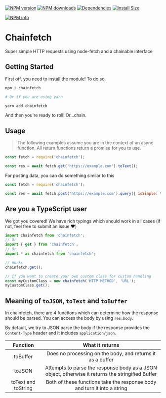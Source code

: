 <div>
	<br/>
	<p>
		<a href="https://www.npmjs.com/package/chainfetch"><img src="https://img.shields.io/npm/v/chainfetch.svg?maxAge=3600" alt="NPM version" /></a>
		<a href="https://www.npmjs.com/package/chainfetch"><img src="https://img.shields.io/npm/dt/chainfetch.svg?maxAge=3600" alt="NPM downloads" /></a>
		<a href="https://david-dm.org/KingDGrizzle/chainfetch"><img src="https://img.shields.io/david/KingDGrizzle/chainfetch.svg?maxAge=3600" alt="Dependencies" /></a>
		<a href="https://packagephobia.now.sh/result?p=chainfetch"><img src="https://packagephobia.now.sh/badge?p=chainfetch" alt="Install Size"></a>
	</p>
	<p>
    <a href="https://nodei.co/npm/chainfetch/"><img src="https://nodei.co/npm/chainfetch.png?downloads=true&stars=true" alt="NPM info"></a>
  </p>
</div>

# Chainfetch

Super simple HTTP requests using node-fetch and a chainable interface

## Getting Started

First off, you need to install the module! To do so,

```bash
npm i chainfetch

# Or if you are using yarn

yarn add chainfetch
```

And then you're ready to roll! Or...chain.

## Usage

> The following examples assume you are in the context of an async function. All return functions return a promise for you to use.

```js
const fetch = require('chainfetch');

const res = await fetch.get('https://example.com').toText();
```

For posting data, you can do something similar to this

```js
const fetch = require('chainfetch');

const res = await fetch.post('https://example.com').query({ isSimple: true }).query('isAmazing', true).send({ string: 'chainfetch is simple and amazing!' });
```

## Are you a TypeScript user

We got you covered! We have rich typings which should work in all cases (if not, feel free to submit an issue ❤️)

```ts
import chainfetch from 'chainfetch';
// Or
import { get } from 'chainfetch';
// Or
import * as chainfetch from 'chainfetch';

// Works
chainfetch.get();

// If you want to create your own custom class for custom handling
const myCustomClass = new chainfetch('HTTP METHOD', 'URL');
myCustomClass.get();
```

## Meaning of `toJSON`, `toText` and `toBuffer`

In chainfetch, there are 4 functions which can determine how the response should be parsed. You can access the body by using `res.body`.

By default, we try to JSON.parse the body if the response provides the `Content-Type` header and it includes `application/json`.

|       Function      |                                          What it returns                                          |
|:-------------------:|:-------------------------------------------------------------------------------------------------:|
|       toBuffer      |                     Does no processing on the body, and returns it as a buffer                    |
|        toJSON       | Attempts to parse the response body as a JSON object, otherwise it returns the stringified Buffer |
| toText and toString |              Both of these functions take the response body and turn it into a string             |
